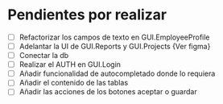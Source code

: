 # Pendientes por realizar

- [ ] Refactorizar los campos de texto en GUI.EmployeeProfile
- [ ] Adelantar la UI de GUI.Reports y GUI.Projects {Ver figma}
- [ ] Conectar la db
- [ ] Realizar el AUTH en GUI.Login
- [ ] Añadir funcionalidad de autocompletado donde lo requiera
- [ ] Añadir el contenido de las tablas
- [ ] Añadir las acciones de los botones aceptar o guardar